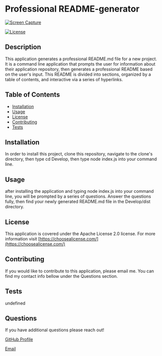 # Professional README-generator

[![Screen Capture](https://img.youtube.com/vi/FX4WBwVGKfY/0.jpg)](https://youtu.be/FX4WBwVGKfY)

[![License](https://img.shields.io/badge/License-Apache%202.0-yellowgreen.svg)](https://opensource.org/licenses/Apache-2.0) 

## Description

This application generates a professional README.md file for a new project. It is a command line application that prompts the user for information about their application repository, then generates a professional README based on the user's input. This README is divided into sections, organized by a table of contents, and interactive via a series of hyperlinks. 

## Table of Contents

* [Installation](#installation)
* [Usage](#usage)
* [License](#license)    
* [Contributing](#Contributing)
* [Tests](#Tests)

## Installation

In order to install this project, clone this repository, navigate to the clone's directory, then type cd Develop, then type node index.js into your command line.

## Usage

after installing the application and typing node index.js into your command line, you will be prompted by a series of questions. Answer the questions fully, then find your newly generated README.md file in the Develop/dist directory.

## License

This application is covered under the Apache License 2.0 license. For more information visit [https://choosealicense.com/](https://choosealicense.com/)

## Contributing

If you would like to contribute to this application, please email me. You can find my contact info bellow under the Questions section.

## Tests

undefined

## Questions

If you have additional questions please reach out!
    
[GitHub Profile](https://github.com/lrk83)

[Email](lrk83@cornell.edu)
